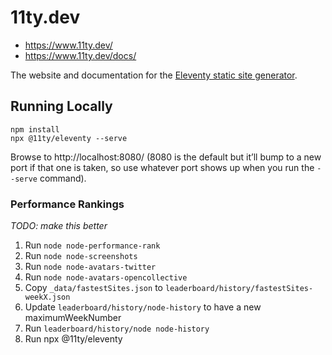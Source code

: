 # 11ty.dev

* https://www.11ty.dev/
* https://www.11ty.dev/docs/

The website and documentation for the [Eleventy static site generator](https://github.com/11ty/eleventy/).

## Running Locally

```
npm install
npx @11ty/eleventy --serve
```

Browse to http://localhost:8080/ (8080 is the default but it’ll bump to a new port if that one is taken, so use whatever port shows up when you run the `--serve` command).

### Performance Rankings

_TODO: make this better_

1. Run `node node-performance-rank`
2. Run `node node-screenshots`
3. Run `node node-avatars-twitter`
3. Run `node node-avatars-opencollective`
4. Copy `_data/fastestSites.json` to `leaderboard/history/fastestSites-weekX.json`
5. Update `leaderboard/history/node-history` to have a new maximumWeekNumber
6. Run `leaderboard/history/node node-history`
7. Run npx @11ty/eleventy